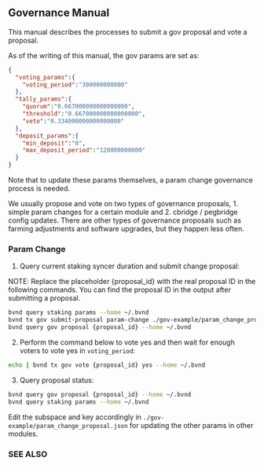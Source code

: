 ## Governance Manual

This manual describes the processes to submit a gov proposal and vote a proposal.

As of the writing of this manual, the gov params are set as:

```json
{
  "voting_params":{
    "voting_period":"300000000000"
  },
  "tally_params":{
    "quorum":"0.667000000000000000",
    "threshold":"0.667000000000000000",
    "veto":"0.334000000000000000"
  },
  "deposit_params":{
    "min_deposit":"0",
    "max_deposit_period":"120000000000"
  }
}
```

Note that to update these params themselves, a param change governance process is needed.

We usually propose and vote on two types of governance proposals, 1. simple param changes for a certain module and 2. cbridge / pegbridge config updates. There are
other types of governance proposals such as farming adjustments and software upgrades, but they happen less often.

### Param Change

1. Query current staking syncer duration and submit change proposal:

NOTE: Replace the placeholder {proposal_id} with the real proposal ID in the following commands. You can find the proposal ID in the output after submitting a proposal.

```sh
bvnd query staking params --home ~/.bvnd
bvnd tx gov submit-proposal param-change ./gov-example/param_change_proposal.json --home ~/.bvnd
bvnd query gov proposal {proposal_id} --home ~/.bvnd
```

2. Perform the command below to vote yes and then wait for enough voters to vote yes in `voting_period`:

```sh
echo | bvnd tx gov vote {proposal_id} yes --home ~/.bvnd
```

3. Query proposal status:

```sh
bvnd query gov proposal {proposal_id} --home ~/.bvnd
bvnd query staking params --home ~/.bvnd
```

Edit the subspace and key accordingly in `./gov-example/param_change_proposal.json` for updating the other params in other modules.

### SEE ALSO
